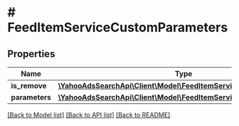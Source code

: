 # # FeedItemServiceCustomParameters

## Properties

Name | Type | Description | Notes
------------ | ------------- | ------------- | -------------
**is_remove** | [**\YahooAdsSearchApi\Client\Model\FeedItemServiceIsRemove**](FeedItemServiceIsRemove.md) |  | [optional] 
**parameters** | [**\YahooAdsSearchApi\Client\Model\FeedItemServiceCustomParameter[]**](FeedItemServiceCustomParameter.md) |  | [optional] 

[[Back to Model list]](../../README.md#documentation-for-models) [[Back to API list]](../../README.md#documentation-for-api-endpoints) [[Back to README]](../../README.md)


